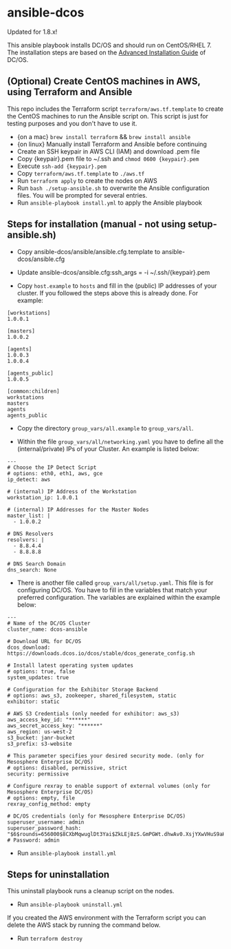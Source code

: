 # ansible-dcos

Updated for 1.8.x!

This ansible playbook installs DC/OS and should run on CentOS/RHEL 7. The installation steps are based on the [Advanced Installation Guide](https://docs.mesosphere.com/latest/administration/installing/custom/advanced/) of DC/OS.

## (Optional) Create CentOS machines in AWS, using Terraform and Ansible

This repo includes the Terraform script `terraform/aws.tf.template` to create the CentOS machines to run the Ansible script on. This script is just for testing purposes and you don't have to use it.

- {on a mac} `brew install terraform` && `brew install ansible`
- {on linux} Manually install Terraform and Ansible before continuing
- Create an SSH keypair in AWS CLI (IAM) and download .pem file
- Copy {keypair}.pem file to ~/.ssh and `chmod 0600 {keypair}.pem`
- Execute `ssh-add {keypair}.pem`
- Copy `terraform/aws.tf.template` to `./aws.tf`
- Run `terraform apply` to create the nodes on AWS
- Run `bash ./setup-ansible.sh` to overwrite the Ansible configuration files. You will be prompted for several entries.
- Run `ansible-playbook install.yml` to apply the Ansible playbook

## Steps for installation (manual - not using setup-ansible.sh)

- Copy ansible-dcos/ansible/ansible.cfg.template to ansible-dcos/ansible.cfg
- Update ansible-dcos/ansible.cfg:ssh_args = -i ~/.ssh/{keypair}.pem

- Copy `host.example` to `hosts` and fill in the (public) IP addresses of your cluster. If you followed the steps above this is already done. For example:

```
[workstations]
1.0.0.1

[masters]
1.0.0.2

[agents]
1.0.0.3
1.0.0.4

[agents_public]
1.0.0.5

[common:children]
workstations
masters
agents
agents_public
```

- Copy the directory `group_vars/all.example` to `group_vars/all`.

- Within the file `group_vars/all/networking.yaml` you have to define all the (internal/private) IPs of your Cluster. An example is listed below:

```
---
# Choose the IP Detect Script
# options: eth0, eth1, aws, gce
ip_detect: aws

# (internal) IP Address of the Workstation
workstation_ip: 1.0.0.1

# (internal) IP Addresses for the Master Nodes
master_list: |
  - 1.0.0.2

# DNS Resolvers
resolvers: |
  - 8.8.4.4
  - 8.8.8.8

# DNS Search Domain
dns_search: None
```

- There is another file called `group_vars/all/setup.yaml`. This file is for configuring DC/OS. You have to fill in the variables that match your preferred configuration. The variables are explained within the example below:

```
---
# Name of the DC/OS Cluster
cluster_name: dcos-ansible

# Download URL for DC/OS
dcos_download: https://downloads.dcos.io/dcos/stable/dcos_generate_config.sh

# Install latest operating system updates
# options: true, false
system_updates: true

# Configuration for the Exhibitor Storage Backend
# options: aws_s3, zookeeper, shared_filesystem, static
exhibitor: static

# AWS S3 Credentials (only needed for exhibitor: aws_s3)
aws_access_key_id: "******"
aws_secret_access_key: "******"
aws_region: us-west-2
s3_bucket: janr-bucket
s3_prefix: s3-website

# This parameter specifies your desired security mode. (only for Mesosphere Enterprise DC/OS)
# options: disabled, permissive, strict
security: permissive

# Configure rexray to enable support of external volumes (only for Mesosphere Enterprise DC/OS)
# options: empty, file
rexray_config_method: empty

# DC/OS credentials (only for Mesosphere Enterprise DC/OS)
superuser_username: admin
superuser_password_hash: "$6$rounds=656000$8CXbMqwuglDt3Yai$ZkLEj8zS.GmPGWt.dhwAv0.XsjYXwVHuS9aHh3DMcfGaz45OpGxC5oQPXUUpFLMkqlXCfhXMloIzE0Xh8VwHJ." # Password: admin
```

- Run `ansible-playbook install.yml`

## Steps for uninstallation

This uninstall playbook runs a cleanup script on the nodes.

- Run `ansible-playbook uninstall.yml`

If you created the AWS environment with the Terraform script you can delete the AWS stack by running the command below.

- Run `terraform destroy`
